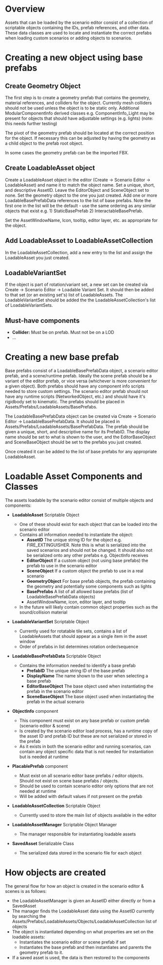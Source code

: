 # Overview
Assets that can be loaded by the scenario editor consist of a collection of scriptable objects containing the IDs, prefab references, and other data. These data classes are used to locate and instantiate the correct prefabs when loading custom scenarios or adding objects to scenarios. 

# Creating a new object using base prefabs

## Create Geometry Object
The first step is to create a geometry prefab that contains the geometry, material references, and colliders for the object. Currently mesh colliders should not be used unless the object is to be static only. Additional ModularComponentInfo derived classes e.g. ComponentInfo_Light may be present for objects that should have adjustable settings (e.g. lights) (note: this needs further testing) 

The pivot of the geometry prefab should be located at the correct position for the object. If necessary this can be adjusted by having the geometry as a child object to the prefab root object. 

In some cases the geometry prefab can be the imported FBX. 

## Create LoadableAsset object

Create a LoadableAsset object in the editor (Create -> Scenario Editor -> LoadableAsset) and name it to match the object name. Set a unique, short, and descriptive AssetID. Leave the EditorObject and SceneObject set to none. Set the geometry object to the one you just created. Add one or more LoadableBasePrefabData references to the list of base prefabs. Note the first one in the list will be the default - use the same ordering as any similar objects that exist e.g. 1) StaticBasePrefab 2) InteractableBasePrefab. 

Set the AssetWindowName, Icon, tooltip, editor layer, etc. as appropriate for the object. 

## Add LoadableAsset to LoadableAssetCollection

In the LoadableAssetCollection, add a new entry to the list and assign the LoadableAsset you just created.

## LoadableVariantSet

If the object is part of rotation/variant set, a new set can be created via Create -> Scenario Editor -> Loadable Variant Set. It should then be added to that set (or an existing set's) list of LoadableAssets. The LoadableVariantSet should be added the the LoadableAssetCollection's list of LoadableVariantSets.

## Must-have components
- **Collider:**  Must be on prefab. Must not be on a LOD
- ...

# Creating a new base prefab 

Base prefabs consist of a LoadableBasePrefabData object, a scenario editor prefab, and a scene/runtime prefab. Ideally the scene prefab should be a variant of the editor prefab, or vice versa (whichever is more convenient for a given object). Both prefabs should have any component info scripts needed to store custom settings. The scenario editor prefab should not have any runtime scripts (NetworkedObject, etc.) and should have it's rigidbody set to kinematic. The prefabs should be placed in Assets/Prefabs/LoadableAssets/BasePrefabs.

The LoadableBasePrefabData object can be created via Create -> Scenario Editor -> LoadableBasePrefabData. It should be placed in Assets/Prefabs/LoadableAssets/BasePrefabData. The prefab should be given a unique, short, and descriptive name for its PrefabID. The display name should be set to what is shown to the user, and the EditorBaseObject and SceneBaseObject should be set to the prefabs you just created. 

Once created it can be added to the list of base prefabs for any appropriate LoadableAsset.
 
# Loadable Asset Components and Classes

The assets loadable by the scenario editor consist of multiple objects and components:

* **LoadableAsset** Scriptable Object
  * One of these should exist for each object that can be loaded into the scenario editor
  * Contains all information needed to instantiate the object:
    * **AssetID** The unique string ID for the object e.g. FIRE_EXTINGUISHER. Note this is what is serialized into the saved scenarios and should not be changed. It should also not be serialized onto any other prefabs e.g. ObjectInfo receives 
    * **EditorObject** If a custom object (not using base prefabs) the prefab to use in the scenario editor
    * **SceneObject** If a custom object the prefab to use in a real scenario
    * **GeometryObject** For base prefab objects, the prefab containing the geometry and potentially some components such as lights
    * **BasePrefabs** A list of all allowed base prefabs (list of LoadableBasePrefabData objects)
    * AssetWindowName, icon, editor layer, and tooltip
  * In the future will likely contain common object properties such as the sound/collision material 

* **LoadableVariantSet** Scriptable Object
  * Currently used for rotatable tile sets, contains a list of LoadableAssets that should appear as a single item in the asset window
  * Order of prefabs in list determines rotation order/sequence 

* **LoadableBasePrefabData** Scriptable Object
  * Contains the information needed to identify a base prefab
    * **PrefabID** The unique string ID of the base prefab
    * **DisplayName** The name shown to the user when selecting a base prefab
    * **EditorBaseObject** The base object used when instantiating the prefab in the scenario editor
    * **SceneBaseObject** The base object used when instantiating the prefab in the actual scenario 

* **ObjectInfo** component
  * This component must exist on any base prefab or custom prefab (scenario editor & scene)
  * Is created by the scenario editor load process, has a runtime copy of the asset ID and prefab ID but these are not serialized or stored in the prefab
  * As it exists in both the scenario editor and running scenarios, can contain any object specific data that is not needed for instantiation but is needed at runtime

* **PlacablePrefab** component
  * Must exist on all scenario editor base prefabs / editor objects. Should not exist on scene base prefabs / objects. 
  * Should be used to contain scenario editor only options that are not needed at runtime
  * Will be added with default values if not present on the prefab

* **LoadableAssetCollection** Scriptable Object
  * Currently used to store the main list of objects available in the editor
* **LoadableAssetManager** Scriptable Object Manager
  * The manager responsible for instantiating loadable assets
* **SavedAsset** Serializable Class
  * The serialized data stored in the scenario file for each object

# How objects are created

The general flow for how an object is created in the scenario editor & scenes is as follows: 

* the LoadableAssetManager is given an AssetID either directly or from a SavedAsset
* The manager finds the LoadableAsset data using the AssetID currently by searching the Assets/Prefabs/LoadableAssets/Objects/LoadableAssetCollection list of objects
* The object is instantiated depending on what properties are set on the loadable assets:
  * Instantiates the scenario editor or scene prefab if set
  * Instantiates the base prefab and then instantiates and parents the geometry prefab to it.
* If a saved asset is used, the data is then restored to the components

